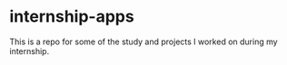# internship-apps
This is a repo for some of the study and projects I worked on during my internship.
